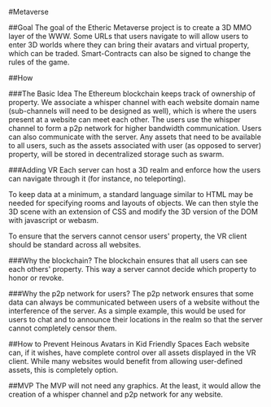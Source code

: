 #Metaverse

##Goal
The goal of the Etheric Metaverse project is to create a 3D MMO layer of the WWW.  Some URLs that users navigate to will allow users to enter 3D worlds where they can bring their avatars and virtual property, which can be traded.  Smart-Contracts can also be signed to change the rules of the game.

##How

###The Basic Idea
The Ethereum blockchain keeps track of ownership of property.  We associate a whisper channel with each website domain name (sub-channels will need to be designed as well), which is where the users present at a website can meet each other.  The users use the whisper channel to form a p2p network for higher bandwidth communication.  Users can also communicate with the server.  Any assets that need to be available to all users, such as the assets associated with user (as opposed to server) property, will be stored in decentralized storage such as swarm.

###Adding VR
Each server can host a 3D realm and enforce how the users can navigate through it (for instance, no teleporting).

To keep data at a minimum, a standard language similar to HTML may be needed for specifying rooms and layouts of objects.  We can then style the 3D scene with an extension of CSS and modify the 3D version of the DOM with javascript or webasm.

To ensure that the servers cannot censor users' property, the VR client should be standard across all websites.

###Why the blockchain?
The blockchain ensures that all users can see each others' property.  This way a server cannot decide which property to honor or revoke.

###Why the p2p network for users?
The p2p network ensures that some data can always be communicated between users of a website without the interference of the server.  As a simple example, this would be used for users to chat and to announce their locations in the realm so that the server cannot completely censor them.

##How to Prevent Heinous Avatars in Kid Friendly Spaces
Each website can, if it wishes, have complete control over all assets displayed in the VR client.  While many websites would benefit from allowing user-defined assets, this is completely option.

##MVP
The MVP will not need any graphics.  At the least, it would allow the creation of a whisper channel and p2p network for any website.
